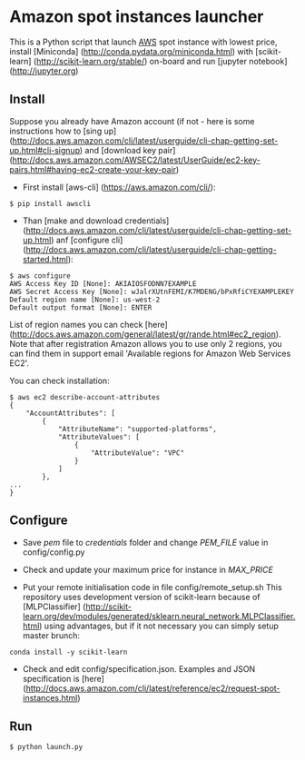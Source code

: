 # Amazon spot instances launcher

This is a Python script that launch [AWS](http://aws.amazon.com) spot instance with lowest price, install [Miniconda] (http://conda.pydata.org/miniconda.html) with [scikit-learn] (http://scikit-learn.org/stable/) on-board and run [jupyter notebook] (http://jupyter.org)

## Install

Suppose you already have Amazon account (if not - here is some instructions how to [sing up] (http://docs.aws.amazon.com/cli/latest/userguide/cli-chap-getting-set-up.html#cli-signup) and [download key pair] (http://docs.aws.amazon.com/AWSEC2/latest/UserGuide/ec2-key-pairs.html#having-ec2-create-your-key-pair)

 - First install [aws-cli] (https://aws.amazon.com/cli/):
```
$ pip install awscli
```

 - Than [make and download credentials] (http://docs.aws.amazon.com/cli/latest/userguide/cli-chap-getting-set-up.html) anf [configure cli] (http://docs.aws.amazon.com/cli/latest/userguide/cli-chap-getting-started.html):

```
$ aws configure
AWS Access Key ID [None]: AKIAIOSFODNN7EXAMPLE
AWS Secret Access Key [None]: wJalrXUtnFEMI/K7MDENG/bPxRfiCYEXAMPLEKEY
Default region name [None]: us-west-2
Default output format [None]: ENTER
```

List of region names you can check [here] (http://docs.aws.amazon.com/general/latest/gr/rande.html#ec2_region). Note that after registration Amazon allows you to use only 2 regions, you can find them in support email 'Available regions for Amazon Web Services EC2'.

You can check installation:
```
$ aws ec2 describe-account-attributes
{
    "AccountAttributes": [
        {
            "AttributeName": "supported-platforms",
            "AttributeValues": [
                {
                    "AttributeValue": "VPC"
                }
            ]
        },
...
}
```

## Configure

 - Save *pem* file to *credentials* folder and change *PEM_FILE* value in config/config.py

 - Check and update your maximum price for instance in *MAX_PRICE*

 - Put your remote initialisation code in file config/remote_setup.sh
This repository uses development version of scikit-learn because of [MLPClassifier] (http://scikit-learn.org/dev/modules/generated/sklearn.neural_network.MLPClassifier.html) using advantages, but if it not necessary you can simply setup master brunch:
```
conda install -y scikit-learn
```

 - Check and edit config/specification.json. Examples and JSON specification is [here] (http://docs.aws.amazon.com/cli/latest/reference/ec2/request-spot-instances.html)

## Run

```
$ python launch.py
```
